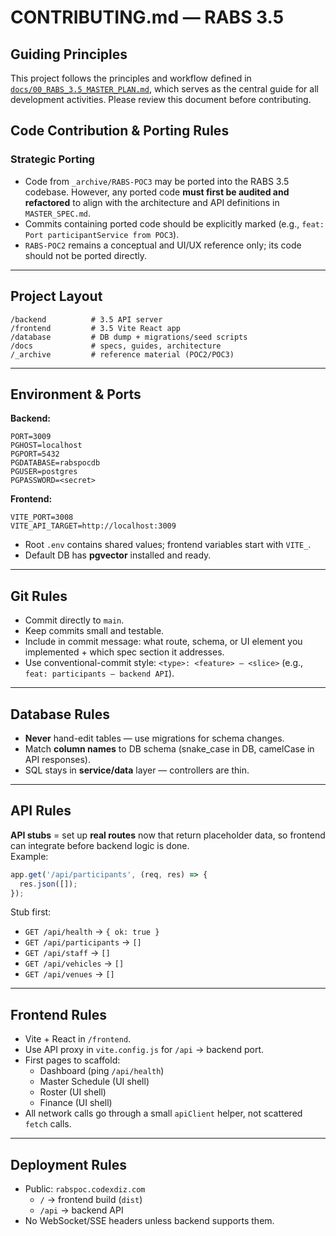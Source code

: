 # CONTRIBUTING.md — RABS 3.5

## Guiding Principles

This project follows the principles and workflow defined in [`docs/00_RABS_3.5_MASTER_PLAN.md`](docs/00_RABS_3.5_MASTER_PLAN.md), which serves as the central guide for all development activities. Please review this document before contributing.

## Code Contribution & Porting Rules

### Strategic Porting
- Code from `_archive/RABS-POC3` may be ported into the RABS 3.5 codebase. However, any ported code **must first be audited and refactored** to align with the architecture and API definitions in `MASTER_SPEC.md`.
- Commits containing ported code should be explicitly marked (e.g., `feat: Port participantService from POC3`).
- `RABS-POC2` remains a conceptual and UI/UX reference only; its code should not be ported directly.

---

## Project Layout
```
/backend          # 3.5 API server
/frontend         # 3.5 Vite React app
/database         # DB dump + migrations/seed scripts
/docs             # specs, guides, architecture
/_archive         # reference material (POC2/POC3)
```

---

## Environment & Ports

**Backend:**
```
PORT=3009
PGHOST=localhost
PGPORT=5432
PGDATABASE=rabspocdb
PGUSER=postgres
PGPASSWORD=<secret>
```

**Frontend:**
```
VITE_PORT=3008
VITE_API_TARGET=http://localhost:3009
```

- Root `.env` contains shared values; frontend variables start with `VITE_`.
- Default DB has **pgvector** installed and ready.

---

## Git Rules
- Commit directly to `main`.
- Keep commits small and testable.
- Include in commit message: what route, schema, or UI element you implemented + which spec section it addresses.
- Use conventional-commit style: `<type>: <feature> – <slice>` (e.g., `feat: participants – backend API`).

---

## Database Rules
- **Never** hand-edit tables — use migrations for schema changes.
- Match **column names** to DB schema (snake_case in DB, camelCase in API responses).
- SQL stays in **service/data** layer — controllers are thin.

---

## API Rules

**API stubs** = set up **real routes** now that return placeholder data, so frontend can integrate before backend logic is done.  
Example:
```js
app.get('/api/participants', (req, res) => {
  res.json([]);
});
```

Stub first:
- `GET /api/health` → `{ ok: true }`
- `GET /api/participants` → `[]`
- `GET /api/staff` → `[]`
- `GET /api/vehicles` → `[]`
- `GET /api/venues` → `[]`

---

## Frontend Rules
- Vite + React in `/frontend`.
- Use API proxy in `vite.config.js` for `/api` → backend port.
- First pages to scaffold:
  - Dashboard (ping `/api/health`)
  - Master Schedule (UI shell)
  - Roster (UI shell)
  - Finance (UI shell)
- All network calls go through a small `apiClient` helper, not scattered `fetch` calls.

---

## Deployment Rules
- Public: `rabspoc.codexdiz.com`
  - `/` → frontend build (`dist`)
  - `/api` → backend API
- No WebSocket/SSE headers unless backend supports them.
